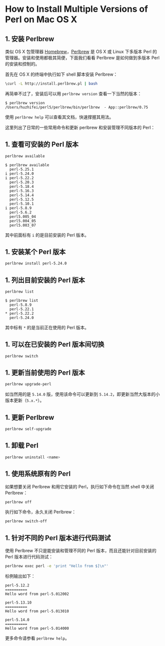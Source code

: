 # How to Install Multiple Versions of Perl on Mac OS X

## 1. 安装 Perlbrew

类似 OS X 包管理器 [Homebrew](http://brew.sh/)，[Perlbrew](https://perlbrew.pl/) 是 OS X 或 Linux 下多版本 Perl 的管理器。安装和使用都极其简便，下面我们看看 Perlbrew 是如何做到多版本 Perl 的安装和控制的。

首先在 OS X 的终端中执行如下 shell 脚本安装 Perlbrew：

```sh
\curl -L http://install.perlbrew.pl | bash
```

再简单不过了，安装后可以用 `perlbrew version` 查看一下当然的版本：

    $ perlbrew version
    /Users/huzhifei/perl5/perlbrew/bin/perlbrew  - App::perlbrew/0.75

使用 `perlbrew help` 可以查看其文档，快速撑握其用法。

这里列出了日常的一些常用命令和更新 perlbrew 和安装管理不同版本的 Perl：

## 1. 查看可安装的 Perl 版本

```sh
perlbrew available
```

    $ perlbrew available
      perl-5.25.1
    i perl-5.24.0
    i perl-5.22.2
      perl-5.20.3
      perl-5.18.4
      perl-5.16.3
      perl-5.14.4
      perl-5.12.5
      perl-5.10.1
    i perl-5.8.9
      perl-5.6.2
      perl5.005_04
      perl5.004_05
      perl5.003_07

其中前面标有 `i` 的是目前安装的 Perl 版本。

## 1. 安装某个 Perl 版本

```sh
perlbrew install perl-5.24.0
```

## 1. 列出目前安装的 Perl 版本

```sh
perlbrew list
```

    $ perlbrew list
      perl-5.8.9
      perl-5.22.1
    * perl-5.22.2
      perl-5.24.0

其中标有 `*` 的是当前正在使用的 Perl 版本。

## 1. 可以在已安装的 Perl 版本间切换

```sh
perlbrew switch
```

## 1. 更新当前使用的 Perl 版本

```sh
perlbrew upgrade-perl
```
如当然用的是 `5.14.0` 版，使用该命令可以更新到 `5.14.2`，即更新当然大版本的小版本更新（`5.x.*`）。

## 1. 更新 Perlbrew

```sh
perlbrew self-upgrade
```

## 1. 卸载 Perl

```sh
perlbrew uninstall <name>
```

## 1. 使用系统原有的 Perl

如果想要关闭 Perlbrew 和用它安装的 Perl，执行如下命令在当然 shell 中关闭 Perlbrew：

```sh
perlbrew off
```

执行如下命令，永久关闭 Perlbrew：

```sh
perlbrew switch-off
```

## 1. 针对不同的 Perl 版本进行代码测试

使用 Perlbrew 不只是能安装和管理不同的 Perl 版本，而且还能针对目前安装的 Perl 版本进行代码测试：

```sh
perlbrew exec perl -e 'print "Hello from $]\n"'
```

标例输出如下：

    perl-5.12.2
    ==========
    Hello word from perl-5.012002
    
    perl-5.13.10
    ==========
    Hello word from perl-5.013010
    
    perl-5.14.0
    ==========
    Hello word from perl-5.014000

更多命令请参看 `perlbrew help`。
